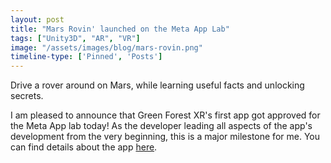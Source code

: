 ```yaml
---
layout: post
title: "Mars Rovin' launched on the Meta App Lab"
tags: ["Unity3D", "AR", "VR"]
image: "/assets/images/blog/mars-rovin.png"
timeline-type: ['Pinned', 'Posts']
---
```


Drive a rover around on Mars, while learning useful facts and unlocking secrets.
<!--more-->

I am pleased to announce that Green Forest XR's first app got approved for the Meta App lab today! As the developer leading all aspects of the app's development from the very beginning, this is a major milestone for me. You can find details about the app [here](https://www.meta.com/experiences/7565572596798006/).